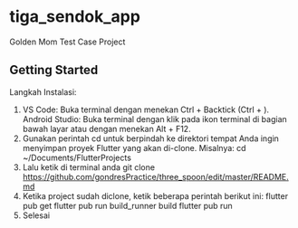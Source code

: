 # tiga_sendok_app

Golden Mom Test Case Project

## Getting Started

Langkah Instalasi:
  
1.  VS Code: Buka terminal dengan menekan Ctrl + Backtick (Ctrl + \).
    Android Studio: Buka terminal dengan klik pada ikon terminal di bagian bawah layar atau dengan menekan Alt + F12.
2.  Gunakan perintah cd untuk berpindah ke direktori tempat Anda ingin menyimpan proyek Flutter yang akan di-clone. Misalnya: cd ~/Documents/FlutterProjects
3.  Lalu ketik di terminal anda git clone https://github.com/gondresPractice/three_spoon/edit/master/README.md
4.  Ketika project sudah diclone, ketik beberapa perintah berikut ini:
      flutter pub get
      flutter pub run build_runner build 
      flutter pub run
5.  Selesai
